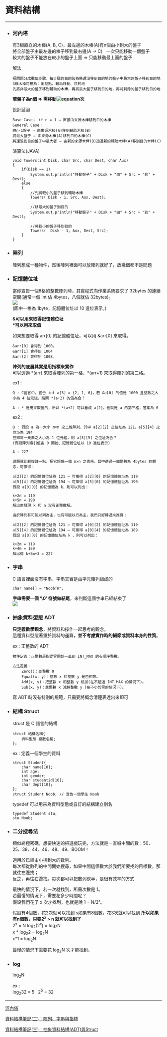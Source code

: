 # 資料結構
*****

+ ### 河內塔  
	有3根直立的木棒(A, B, C)，最左邊的木棒(A)有n個由小到大的盤子  
	將全部盤子由最左邊的棒子移到最右邊(A → C)  
  	一次只能移動一個盤子  
  	較大的盤子不能放在較小的盤子上面 ⇒ 只能移動最上面的盤子  
	
	解法  
	```
	把問題分成數個步驟，每步驟的目的皆為將還沒移到目的地的盤子中最大的盤子移到目的地
	3根木棒可視為：出發點、輔助移動、目的地
	先將非最大的盤子移到輔助的木棒，再將最大盤子移到目的地，再將剩餘的盤子移到目的地
	```
  	
	**若盤子為n個 ⇒ 需移動![equation](http://latex.codecogs.com/gif.latex?2^{n}-1)次**  
	
	設計遞迴
	```
  	Base Case： if n = 1 ⇒ 直接由來源木棒移到目的木棒
  	General Case：
  	將n-1盤子 ⇒ 由來源木棒(A)移到輔助木棒(B)
  	將最大盤子 ⇒ 由來源木棒(A)移到目的木棒(C)
  	將還沒到目的盤子中最大者 ⇒ 由新的來源木棒(B)透過新的輔助木棒(A)移到目的木棒(C)	
  	```
  	演算法(JAVA)  
	```
  	void Towers(int Disk, char Src, char Dest, char Aux)
  	{
		if(Disk == 1)
			System.out.println("移動盤子" + Disk + "由" + Src + "到" + Dest);
		else
		{
			//先將較小的盤子移到輔助木棒
			Towers( Disk - 1, Src, Aux, Dest);

			//移最大的盤子到目的
			System.out.println("移動盤子" + Disk + "由" + Src + "到" + Dest);

			//將較小的盤子移到目的
			Towers(  Disk - 1, Aux, Dest, Src);
		}
  	}
	```
	
+ ### 陣列  
	陣列想成一種物件，然後陣列裡面可以放陣列就好了，放幾個都不是問題  
	
+ ### 記憶體位址  
	當你宣告一個8格的整數陣列時，其實程式向作業系統要求了 32bytes 的連續空間(通常一個 int 佔 4bytes，八個就佔 32bytes)。  
	![](https://img.noob.tw//2016/11/array1.png)  
	(圖中一格為 1byte，記憶體位址以 10 進位表示。)  
	
	**&可以用來取得記憶體位址  
	\*可以用來取值**  
	
	如果想要取得 arr[0] 的記憶體位址，可以用 &arr[0] 來取得。  
	```
	&arr[0] 會得到 1000。  
	&arr[1] 會得到 1004
	&arr[2] 會得到 1008。  
	```
	**陣列的底層其實是用指標來實作**  
	可以透過 \*(arr) 來取得陣列的第一格、*(arr+1) 來取得陣列的第二格。  
	
	ex1 :   
	```
	Q : C語言中，宣告 int a[3] = {2, 1, 6}，若 &a[0] 的值是 1000 且整數之大小為 4 位元組，請問 *(a+2) 的值為合？
	
	A : * 是用來取值的，所以 *(a+2) 可以看成 a[2]，也就是 a 的第三格，答案為 6
	```
	
	ex2 :  
	```
	Q : 假設 a 為一大小 m×n 之二維陣列，其中 a[2][2] 之位址為 121，a[5][4] 之位址為 194
	已知每一元素之大小為 1 位元組，則 a[3][5] 之位址為合？
	(假設陣列索引值由 0 開始、記憶體位址以 10 進位表示)
	
	A : 227
	
	這題就比較複雜一點，把它想成一個 m×n 之表格，其中透過一個整數為 4bytes 的觀念，可推得：

	a[2][2] 的記憶體位址為 121 → 可推得 a[2][0] 的記憶體位址為 119
	a[5][4] 的記憶體位址為 194 → 可推得 a[5][0] 的記憶體位址為 190
	假設 a[0][0] 的記憶體為 k，則可以列出：

	k+2n = 119
	k+5n = 190
	解出來發現 k 和 n 沒有正整數解。

	由於陣列有可能以列為主，也有可能以行為主，我們只好轉過來推得：

	a[2][2] 的記憶體位址為 121 → 可推得 a[0][2] 的記憶體位址為 119
	a[5][4] 的記憶體位址為 194 → 可推得 a[0][4] 的記憶體位址為 189
	假設 a[0][0] 的記憶體位址為 k ，則可以列出：

	k+2m = 119
	k+4m = 189
	解出得 k+5m+3 = 227
	```
+ ### 字串  
	C 語言裡面沒有字串，字串其實是由字元陣列組成的
	```
	char name[] = "NoobTW";
	```
	**字串需要一個 ‘\0’ 符號做結尾**，來判斷這個字串已經結束了  
	![](https://img.noob.tw//2016/11/array2.png)  
	
+ ### 抽象資料型態 ADT  
	**只定義數學觀念**，將資料和操作一起思考的觀念。  
	這種資料型態著重於資料的運算，**並不考慮實作時的細節或資料本身的性質**。
	
	ex : 正整數的 ADT
	```
	物件定義：正整數是指從零開始一直到 INT_MAX 的有順序整數。

	方法定義：
		Zero()：即整數 0
		Equal(x, y)：整數 x 和整數 y 是否相等。
		Add(x, y)：把整數 x 和整數 y 相加(在不超過 INT_MAX 的情況下)。
		Sub(x, y)：拿整數 x 減掉整數 y (在不小於零的情況下)。
	```
	寫 ADT 時沒有特別的規範，只需要將概念清楚表達出來即可

+ ### 結構 Struct  
	struct 是 C 語言的結構  
	```
	struct 結構名稱{
	    資料型態 變數名稱;
	};
	```
	ex : 定義一個學生的資料  
	```
	struct Student{
	    char name[10];
	    int age;
	    int gender;
	    char studentid[10];
	    char dept[10];
	};
	struct Student Noob; // 宣告一個學生 Noob
	```
	typedef 可以用來為資料型態或自訂的結構建立別名  
	```
	typedef Student stu;
	stu Noob;
	```

+ ### 二分搜尋法  
	類似終極密碼，想要快速的把遊戲玩完，方法就是一直喊中間的數：50、25、38、44、46、48、49、BOOM！  
	
	適用於已經由小排到大的數列。  
	每次都從數列的中間開始搜尋，如果中間這個數大於我們所要找的目標數，那就往左邊找；  
	反之，再往右邊找。每次都可以把數列砍半，是很有效率的方式  
	
	最快的情況下，若一次就找到，所需次數是 1。  
	若最慢的情況下，需要花多少時間呢？  
	假設我們花了 x 次才找到，也就是說 1 = N/2<sup>x</sup>。  
	
	假設有4個數，花2次就可以找到
	s如果有8個數，花3次就可以找到
	**所以如果有n個數，只要2<sup>x</sup> > n 就可以找到了**  
	2<sup>x</sup> = N
	log<sub>2</sub>(2<sup>x</sup>) = log<sub>2</sub>N  
	x * log<sub>2</sub>2 = log<sub>2</sub>N  
	x\*1 = log<sub>2</sub>N  
	
	最慢的情況下需要花 log<sub>2</sub>N 次才能找到。  
	
+ ### log  
	log<sub>2</sub>N  
	
	ex :  
	log<sub>2</sub>32 = 5  
	2<sup>5</sup> = 32  
	
*****
[河內塔](http://notepad.yehyeh.net/Content/DS/CH02/4.php)  

[資料結構筆記(二)：陣列、字串與指標](https://noob.tw/data-structure-array)  

[資料結構筆記(三)：抽象資料結構(ADT)與Struct](https://noob.tw/data-structure-adt)  
